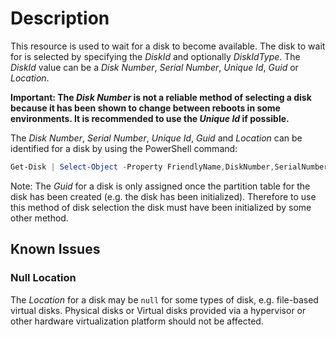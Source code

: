 # Description

This resource is used to wait for a disk to become available.
The disk to wait for is selected by specifying the _DiskId_ and optionally
_DiskIdType_.
The _DiskId_ value can be a _Disk Number_, _Serial Number_, _Unique Id_, _Guid_ or _Location_.

**Important: The _Disk Number_ is not a reliable method of selecting a disk because
it has been shown to change between reboots in some environments.
It is recommended to use the _Unique Id_ if possible.**

The _Disk Number_, _Serial Number_, _Unique Id_, _Guid_ and _Location_ can be identified for a
disk by using the PowerShell command:

```powershell
Get-Disk | Select-Object -Property FriendlyName,DiskNumber,SerialNumber,UniqueId,Guid,Location
```

Note: The _Guid_ for a disk is only assigned once the partition table for the disk
has been created (e.g. the disk has been initialized). Therefore to use this method
of disk selection the disk must have been initialized by some other method.

## Known Issues

### Null Location

The _Location_ for a disk may be `null` for some types of disk,
e.g. file-based virtual disks. Physical disks or Virtual disks provided via a
hypervisor or other hardware virtualization platform should not be affected.
